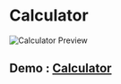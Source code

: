 # Calculator

![Calculator Preview](/calculator_preview.png)

## Demo : [Calculator](https://solaiman514.github.io/BMI-Calculator/BMI)
